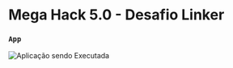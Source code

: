 # Mega Hack 5.0 - Desafio Linker

### `App`
![Aplicação sendo Executada](https://github.com/glaubermarcelino/megahack5.0/blob/main/screens/Linker%2B.gif)
